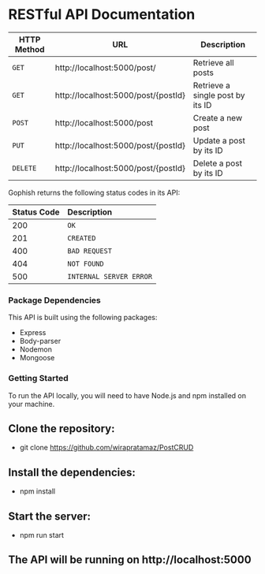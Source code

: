 <h1>RESTful API Documentation</h1>

|HTTP Method|URL|Description|
|---|---|---|
|`GET`|http://localhost:5000/post/ | Retrieve all posts |
|`GET`|http://localhost:5000/post/{postId} | Retrieve a single post by its ID |
|`POST`|http://localhost:5000/post | Create a new post |
|`PUT`|http://localhost:5000/post/{postId} | Update a post by its ID |
|`DELETE`|http://localhost:5000/post/{postId} | Delete a post by its ID |

Gophish returns the following status codes in its API:

| Status Code | Description |
| :--- | :--- |
| 200 | `OK` |
| 201 | `CREATED` |
| 400 | `BAD REQUEST` |
| 404 | `NOT FOUND` |
| 500 | `INTERNAL SERVER ERROR` |

### Package Dependencies
This API is built using the following packages:
- Express
- Body-parser 
- Nodemon
- Mongoose

### Getting Started
To run the API locally, you will need to have Node.js and npm installed on your machine.
## Clone the repository: 
- git clone https://github.com/wirapratamaz/PostCRUD
## Install the dependencies: 
- npm install 
## Start the server: 
- npm run start
## The API will be running on http://localhost:5000
